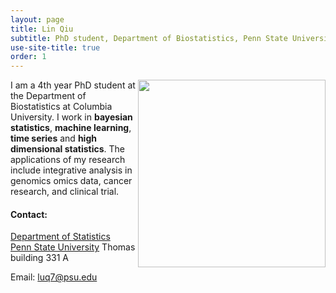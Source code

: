 ```yaml
---
layout: page
title: Lin Qiu
subtitle: PhD student, Department of Biostatistics, Penn State University
use-site-title: true
order: 1
---
```

<img align="right" src="/img/ca" alt="" width="300">

I am a 4th year PhD student at the Department of Biostatistics at Columbia University. I work in **bayesian statistics**, **machine learning**, **time series** and **high dimensional statistics**. The applications of my research include integrative analysis in genomics omics data, cancer research, and clinical trial. 

#### Contact:
[Department of Statistics](https://science.psu.edu/stat)  
[Penn State University](https://www.psu.edu)
 Thomas building 331 A


Email: luq7@psu.edu

